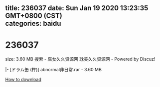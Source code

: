 
title: 236037
date: Sun Jan 19 2020 13:23:35 GMT+0800 (CST)    
categories: baidu
---

# 236037
size: 3.60 MB
 搜索 - 腐女久久资源网 耽美久久资源网 - Powered by Discuz!
 
|- [ドラム缶 (杵)] abnormal非日常.rar - 3.60 MB

[How to download](https://bpcam.bemobtrk.com/go/2ceec3aa-1ca2-46d6-b9ff-aaa5c184517c?jno=384)